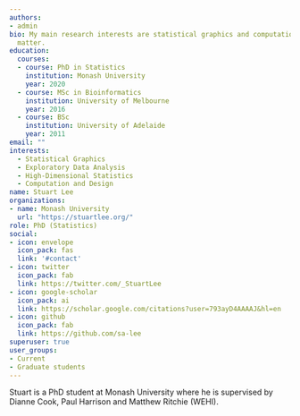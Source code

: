 ```yaml
---
authors:
- admin
bio: My main research interests are statistical graphics and computation with an emphasis on designing fluent interfaces for exploring high-dimensional data.
  matter.
education:
  courses:
  - course: PhD in Statistics
    institution: Monash University
    year: 2020
  - course: MSc in Bioinformatics
    institution: University of Melbourne
    year: 2016
  - course: BSc
    institution: University of Adelaide
    year: 2011
email: ""
interests:
  - Statistical Graphics
  - Exploratory Data Analysis
  - High-Dimensional Statistics
  - Computation and Design
name: Stuart Lee
organizations:
- name: Monash University
  url: "https://stuartlee.org/"
role: PhD (Statistics)
social:
- icon: envelope
  icon_pack: fas
  link: '#contact'
- icon: twitter
  icon_pack: fab
  link: https://twitter.com/_StuartLee
- icon: google-scholar
  icon_pack: ai
  link: https://scholar.google.com/citations?user=793ayD4AAAAJ&hl=en
- icon: github
  icon_pack: fab
  link: https://github.com/sa-lee
superuser: true
user_groups:
- Current
- Graduate students
---
```



Stuart is a PhD student at Monash University where he is supervised by Dianne Cook, Paul Harrison and Matthew Ritchie (WEHI).